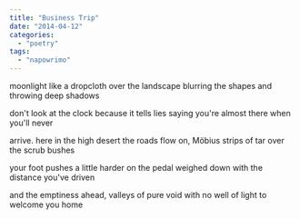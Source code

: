 ```yaml
---
title: "Business Trip"
date: "2014-04-12"
categories: 
  - "poetry"
tags: 
  - "napowrimo"
---
```


moonlight like a dropcloth over the landscape blurring the shapes and throwing deep shadows

don't look at the clock because it tells lies saying you're almost there when you'll never

arrive. here in the high desert the roads flow on, Möbius strips of tar over the scrub bushes

your foot pushes a little harder on the pedal weighed down with the distance you've driven

and the emptiness ahead, valleys of pure void with no well of light to welcome you home
